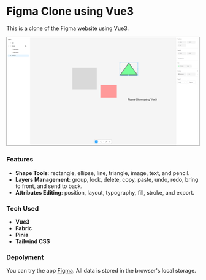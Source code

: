 # Figma Clone using Vue3

This is a clone of the Figma website using Vue3.

![Figma](./.github/main.png)

### Features

- **Shape Tools**: rectangle, ellipse, line, triangle, image, text, and pencil.
- **Layers Management**: group, lock, delete, copy, paste, undo, redo, bring to front, and send to back.
- **Attributes Editing**: position, layout, typography, fill, stroke, and export.

### Tech Used

- **Vue3**
- **Fabric**
- **Pinia**
- **Tailwind CSS**

### Depolyment

You can try the app [Figma](https://qyunhuang.github.io/figma/). All data is stored in the browser's local storage.
